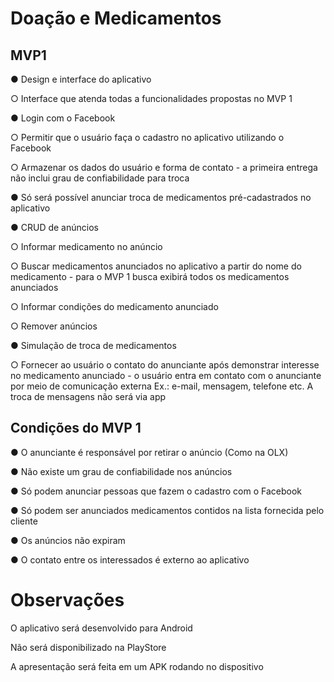 # Doação e Medicamentos

## MVP1
● Design e interface do aplicativo

   ○ Interface que atenda todas a funcionalidades propostas no MVP 1
   
● Login com o Facebook

   ○ Permitir que o usuário faça o cadastro no aplicativo utilizando o Facebook
   
   ○ Armazenar os dados do usuário e forma de contato - a primeira entrega não 
     inclui grau de confiabilidade para troca
     
● Só será possível anunciar troca de medicamentos pré-cadastrados no aplicativo

● CRUD de anúncios

   ○ Informar medicamento no anúncio
   
   ○ Buscar medicamentos anunciados no aplicativo a partir do nome do 
     medicamento - para o MVP 1 busca exibirá todos os medicamentos 
     anunciados
     
   ○ Informar condições do medicamento anunciado

   ○ Remover anúncios

● Simulação de troca de medicamentos

   ○ Fornecer ao usuário o contato do anunciante após demonstrar interesse no 
     medicamento anunciado - o usuário entra em contato com o anunciante por 
     meio de comunicação externa
     Ex.: e-mail, mensagem, telefone etc. A troca de mensagens não será via app

## Condições do MVP 1

● O anunciante é responsável por retirar o anúncio (Como na OLX)

● Não existe um grau de confiabilidade nos anúncios

● Só podem anunciar pessoas que fazem o cadastro com o Facebook

● Só podem ser anunciados medicamentos contidos na lista fornecida pelo 
  cliente

● Os anúncios não expiram

● O contato entre os interessados é externo ao aplicativo

# Observações

O aplicativo será desenvolvido para Android

Não será disponibilizado na PlayStore

A apresentação será feita em um APK rodando no dispositivo
